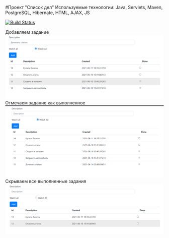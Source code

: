 #Проект "Список дел"
Используемые технологии: Java, Servlets, Maven, PostgreSQL, Hibernate, HTML, AJAX, JS

[![Build Status](https://travis-ci.com/plifis/job4j_todo.svg?branch=main)](https://travis-ci.com/plifis/job4j_todo)

Добавляем задание
![Screenshot](images/1.PNG)
Отмечаем задание как выполненное
![Screenshot](images/2.PNG)
Скрываем все выполненные задания
![Screenshot](images/4.PNG)
